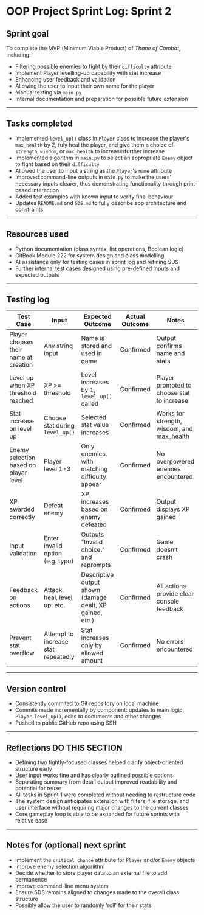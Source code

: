 # OOP Project Sprint Log: Sprint 2

## Sprint goal
To complete the MVP (Minimum Viable Product) of *Thane of Combat*, including:
- Filtering possible enemies to fight by their `difficulty` attribute
- Implement Player levelling-up capability with stat increase
- Enhancing user feedback and validation
- Allowing the user to input their own name for the player
- Manual testing via `main.py`
- Internal documentation and preparation for possible future extension

---

## Tasks completed
- Implemented `level_up()` class in `Player` class to increase the player's `max_health` by 2, fuly heal the player, and give them a choice of `strength`, `wisdom`, or `max_health` to increase/further increase
- Implemented algorithm in `main.py` to select an appropriate `Enemy` object to fight based on their `difficulty`
- Allowed the user to input a string as the `Player`'s `name` attribute
- Improved command-line outputs in `main.py` to make the users' necessary inputs clearer, thus demonstrating functionality through print-based interaction
- Added test examples with known input to verify final behaviour
- Updates `README.md` and `SDS.md` to fully describe app architecture and constraints

---

## Resources used
- Python documentation (class syntax, list operations, Boolean logic)
- GitBook Module 222 for system design and class modelling
- AI assistance only for testing cases in sprint log and refining SDS
- Further internal test cases designed using pre-defined inputs and expected outputs

---

## Testing log

| Test Case  | Input  | Expected Outcome   | Actual Outcome | Notes |
|------------|--------|--------------------|----------------|-------|
| Player chooses their name at creation  | Any string input                     | Name is stored and used in game                               | Confirmed  | Output confirms name and stats             |
| Level up when XP threshold reached     | XP >= threshold                      | Level increases by 1, `level_up()` called                      | Confirmed  | Player prompted to choose stat to increase |
| Stat increase on level up              | Choose stat during `level_up()`      | Selected stat value increases                             | Confirmed  | Works for strength, wisdom, and max_health |
| Enemy selection based on player level  | Player level 1-3                     | Only enemies with matching difficulty appear                   | Confirmed  | No overpowered enemies encountered         |
| XP awarded correctly                   | Defeat enemy                         | XP increases based on enemy defeated                           | Confirmed | Output displays XP gained                  |
| Input validation                       | Enter invalid option (e.g. typo)     | Outputs "Invalid choice." and reprompts                        | Confirmed  | Game doesn’t crash                         |
| Feedback on actions                    | Attack, heal, level up, etc.         | Descriptive output shown (damage dealt, XP gained, etc.)       | Confirmed                                  | All actions provide clear console feedback |
| Prevent stat overflow                  | Attempt to increase stat repeatedly  | Stat increases only by allowed amount                          | Confirmed                                  | No errors encountered                      |


---

## Version control
- Consistently commited to Git repository on local machine
- Commits made incrementally by component: updates to main logic, `Player.level_up()`, edits to documents and other changes
- Pushed to public GitHub repo using SSH

---

## Reflections DO THIS SECTION
- Defining two tightly-focused classes helped clarify object-oriented structure early
- User input works fine and has clearly outlined possible options
- Separating summary from detail output improved readability and potential for reuse
- All tasks in Sprint 1 were completed without needing to restructure code
- The system design anticipates extension with filters, file storage, and user interface without requiring major changes to the current classes
- Core gameplay loop is able to be expanded for future sprints with relative ease

---

## Notes for (optional) next sprint
- Implement the `critical_chance` attribute for `Player` and/or `Enemy` objects
- Improve enemy selection algoriithm
- Decide whether to store player data to an external file to add permanence
- Improve command-line menu system
- Ensure SDS remains aligned to changes made to the overall class structure
- Possibly allow the user to randomly 'roll' for their stats
